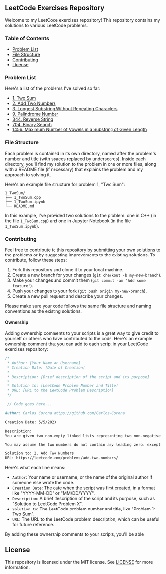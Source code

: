 ## LeetCode Exercises Repository

Welcome to my LeetCode exercises repository! This repository contains my solutions to various LeetCode problems.

### Table of Contents
- [Problem List](#problem-list)
- [File Structure](#file-structure)
- [Contributing](#contributing)
- [License](#license)

### Problem List
Here's a list of the problems I've solved so far:

- [1. Two Sum](./1_TwoSum/)
- [2. Add Two Numbers](./2_Add%20Two%20Numbers/)
- [3. Longest Substring Without Repeating Characters](./3_LogestSubstring/)
- [9. Palindrome Number](./9_Palindrome%20Number/)
- [344. Reverse String](./344_Reverse%20String/)
- [704. Binary Search](./704_Binary%20Search/)
- [1456. Maximum Number of Vowels in a Substring of Given Length](./1456_Maximum%20Number%20of%20Vowels/)

### File Structure
Each problem is contained in its own directory, named after the problem's number and title (with spaces replaced by underscores). Inside each directory, you'll find my solution to the problem in one or more files, along with a README file (if necessary) that explains the problem and my approach to solving it.

Here's an example file structure for problem 1, "Two Sum":

```
1_TwoSum/
├── 1_TwoSum.cpp
├── 1_TwoSum.ipynb
└── README.md
```

In this example, I've provided two solutions to the problem: one in C++ (in the file `1_TwoSum.cpp`) and one in Jupyter Notebook (in the file `1_TwoSum.ipynb`).

### Contributing
Feel free to contribute to this repository by submitting your own solutions to the problems or by suggesting improvements to the existing solutions. To contribute, follow these steps:

1. Fork this repository and clone it to your local machine.
2. Create a new branch for your changes (`git checkout -b my-new-branch`).
3. Make your changes and commit them (`git commit -am 'Add some feature'`).
4. Push your changes to your fork (`git push origin my-new-branch`).
5. Create a new pull request and describe your changes.

Please make sure your code follows the same file structure and naming conventions as the existing solutions.

#### Ownership
Adding ownership comments to your scripts is a great way to give credit to yourself or others who have contributed to the code. Here's an example ownership comment that you can add to each script in your LeetCode exercises repository:

```cpp
/*
 * Author: [Your Name or Username]
 * Creation Date: [Date of Creation]
 *
 * Description: [Brief description of the script and its purpose]
 *
 * Solution to: [LeetCode Problem Number and Title]
 * URL: [URL to the LeetCode Problem Description]
 */

 // Code goes here...
```

```md
Author: Carlos Corona https://github.com/Carlos-Corona

Creation Date: 5/5/2023

Description: 
You are given two non-empty linked lists representing two non-negative integers. The digits are stored in reverse order, and each of their nodes contains a single digit. Add the two numbers and return the sum as a linked list.

You may assume the two numbers do not contain any leading zero, except the number 0 itself.

Solution to: 2. Add Two Numbers
URL: https://leetcode.com/problems/add-two-numbers/
```

Here's what each line means:

- `Author`: Your name or username, or the name of the original author if someone else wrote the code.
- `Creation Date`: The date when the script was first created, in a format like "YYYY-MM-DD" or "MM/DD/YYYY".
- `Description`: A brief description of the script and its purpose, such as "Solution to LeetCode Problem X".
- `Solution to`: The LeetCode problem number and title, like "Problem 1: Two Sum".
- `URL`: The URL to the LeetCode problem description, which can be useful for future reference.

By adding these ownership comments to your scripts, you'll be able

## License

This repository is licensed under the MIT license. See [LICENSE](./LICENSE) for more information.